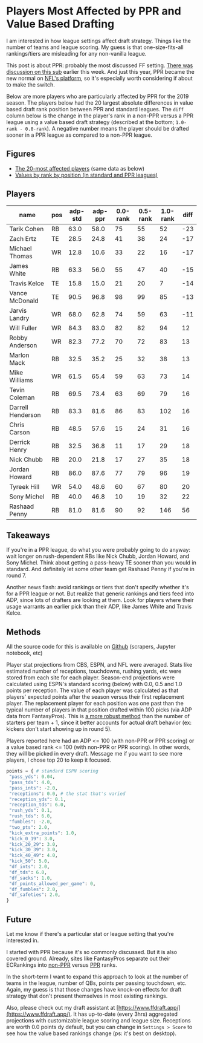 # Players Most Affected by PPR and Value Based Drafting

I am interested in how league settings affect draft strategy. Things like the number of teams and league scoring. My guess is that one-size-fits-all rankings/tiers are misleading for any non-vanilla league.

This post is about PPR: probably the most discussed FF setting. [There was discussion on this sub](https://www.reddit.com/r/fantasyfootball/comments/cbdl66/draft_strategy_differences_between_standard5pprppr/) earlier this week. And just this year, PPR became the new normal on [NFL's platform](http://www.nfl.com/fantasyfootball/story/0ap3000001031468/article/rule-change-coming-to-nfl-fantasy-football), so it's especially worth considering if about to make the switch.

Below are more players who are particularly affected by PPR for the 2019 season. The players below had the 20 largest absolute differences in value based draft rank position between PPR and standard leagues. The `diff` column below is the change in the player's rank in a non-PPR versus a PPR league using a value based draft strategy (described at the bottom; `1.0-rank - 0.0-rank`). A negative number means the player should be drafted sooner in a PPR league as compared to a non-PPR league.

## Figures

- [The 20-most affected players](https://imgur.com/a/RfQthFk) (same data as below)
- [Values by rank by position (in standard and PPR leagues)](https://imgur.com/a/ubCytV3)

## Players

| name              | pos | adp-std | adp-ppr | 0.0-rank | 0.5-rank | 1.0-rank | diff | 
|-------------------|-----|---------|---------|----------|----------|----------|------| 
| Tarik Cohen       | RB  | 63.0    | 58.0    | 75       | 55       | 52       | -23  | 
| Zach Ertz         | TE  | 28.5    | 24.8    | 41       | 38       | 24       | -17  | 
| Michael Thomas    | WR  | 12.8    | 10.6    | 33       | 22       | 16       | -17  | 
| James White       | RB  | 63.3    | 56.0    | 55       | 47       | 40       | -15  | 
| Travis Kelce      | TE  | 15.8    | 15.0    | 21       | 20       | 7        | -14  | 
| Vance McDonald    | TE  | 90.5    | 96.8    | 98       | 99       | 85       | -13  | 
| Jarvis Landry     | WR  | 68.0    | 62.8    | 74       | 59       | 63       | -11  | 
| Will Fuller       | WR  | 84.3    | 83.0    | 82       | 82       | 94       | 12   | 
| Robby Anderson    | WR  | 82.3    | 77.2    | 70       | 72       | 83       | 13   | 
| Marlon Mack       | RB  | 32.5    | 35.2    | 25       | 32       | 38       | 13   | 
| Mike Williams     | WR  | 61.5    | 65.4    | 59       | 63       | 73       | 14   | 
| Tevin Coleman     | RB  | 69.5    | 73.4    | 63       | 69       | 79       | 16   | 
| Darrell Henderson | RB  | 83.3    | 81.6    | 86       | 83       | 102      | 16   | 
| Chris Carson      | RB  | 48.5    | 57.6    | 15       | 24       | 31       | 16   | 
| Derrick Henry     | RB  | 32.5    | 36.8    | 11       | 17       | 29       | 18   | 
| Nick Chubb        | RB  | 20.0    | 21.8    | 17       | 27       | 35       | 18   | 
| Jordan Howard     | RB  | 86.0    | 87.6    | 77       | 79       | 96       | 19   | 
| Tyreek Hill       | WR  | 54.0    | 48.6    | 60       | 67       | 80       | 20   | 
| Sony Michel       | RB  | 40.0    | 46.8    | 10       | 19       | 32       | 22   | 
| Rashaad Penny     | RB  | 81.0    | 81.6    | 90       | 92       | 146      | 56   | 

## Takeaways

If you're in a PPR league, do what you were probably going to do anyway: wait longer on rush-dependent RBs like Nick Chubb, Jordan Howard, and Sony Michel. Think about getting a pass-heavy TE sooner than you would in standard. And definitely let some other team get Rashaad Penny if you're in round 7.

Another news flash: avoid rankings or tiers that don't specify whether it's for a PPR league or not. But realize that generic rankings and tiers feed into ADP, since lots of drafters are looking at them. Look for players where their usage warrants an earlier pick than their ADP, like James White and Travis Kelce.

## Methods

 All the source code for this is available on [Github](https://github.com/JJTimmons/ff) (scrapers, Jupyter notebook, etc)
 
 Player stat projections from CBS, ESPN, and NFL were averaged. Stats like estimated number of receptions, touchdowns, rushing yards, etc were stored from each site for each player. Season-end projections were calculated using ESPN's standard scoring (below) with 0.0, 0.5 and 1.0 points per reception. The value of each player was calculated as that players' expected points after the season versus their first replacement player. The replacement player for each position was one past than the typical number of players in that position drafted within 100 picks (via ADP data from FantasyPros). This is [a more robust method](https://www.footballguys.com/05vbdrevisited.htm) than the number of starters per team + 1, since it better accounts for actual draft behavior (ex: kickers don't start showing up in round 5).

 Players reported here had an ADP <= 100 (with non-PPR or PPR scoring) or a value based rank <= 100 (with non-PPR or PPR scoring). In other words, they will be picked in every draft. Message me if you want to see more players, I chose top 20 to keep it focused.

```python
points = { # standard ESPN scoring
 "pass_yds": 0.04,
 "pass_tds": 4.0,
 "pass_ints": -2.0,
 "receptions": 0.0, # the stat that's varied
 "reception_yds": 0.1,
 "reception_tds": 6.0,
 "rush_yds": 0.1,
 "rush_tds": 6.0,
 "fumbles": -2.0,
 "two_pts": 2.0,
 "kick_extra_points": 1.0,
 "kick_0_19": 3.0,
 "kick_20_29": 3.0,
 "kick_30_39": 3.0,
 "kick_40_49": 4.0,
 "kick_50": 5.0,
 "df_ints": 2.0,
 "df_tds": 6.0,
 "df_sacks": 1.0,
 "df_points_allowed_per_game": 0,
 "df_fumbles": 2.0,
 "df_safeties": 2.0,
}
```

## Future

Let me know if there's a particular stat or league setting that you're interested in.

I started with PPR because it's so commonly discussed. But it is also covered ground. Already, sites like FantasyPros separate out their ECRankings into [non-PPR](https://www.fantasypros.com/nfl/rankings/consensus-cheatsheets.php) versus [PPR](https://www.fantasypros.com/nfl/rankings/ppr-cheatsheets.php) ranks.

In the short-term I want to expand this approach to look at the number of teams in the league, number of QBs, points per passing touchdown, etc. Again, my guess is that those changes have knock-on effects for draft strategy that don't present themselves in most existing rankings.

Also, please check out my draft assistant at [https://www.ffdraft.app/](https://www.ffdraft.app/). It has up-to-date (every 3hrs) aggregated projections with customizable league scoring and league size. Receptions are worth 0.0 points dy default, but you can change in `Settings > Score` to see how the value based rankings change (ps: it's best on desktop).
